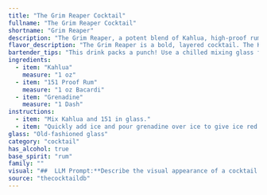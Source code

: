```yaml
---
title: "The Grim Reaper Cocktail"
fullname: "The Grim Reaper Cocktail"
shortname: "Grim Reaper"
description: "The Grim Reaper, a potent blend of Kahlua, high-proof rum, and grenadine, is a member of the Coffee Cocktail family.  While its exact origin is unclear, its combination of sweet, bitter, and boozy notes likely emerged from the early 20th century, a time when coffee-based drinks were gaining popularity. "
flavor_description: "The Grim Reaper is a bold, layered cocktail. The Kahlua brings a rich, coffee-forward sweetness, while the 151 Proof Rum provides a fiery, almost smoky kick. The Grenadine adds a touch of tart sweetness and a vibrant red hue. Expect a complex flavor profile that is both intensely sweet and surprisingly smooth, with a lingering warmth that lingers long after the last sip.  "
bartender_tips: "This drink packs a punch! Use a chilled mixing glass for a super-cold serve. Measure carefully – a little 151 goes a long way! Shake with ice and strain into a chilled coupe or martini glass.  For a layered effect, gently pour grenadine over ice after shaking.  Serve with a cherry, and a warning – it's strong! "
ingredients:
  - item: "Kahlua"
    measure: "1 oz"
  - item: "151 Proof Rum"
    measure: "1 oz Bacardi"
  - item: "Grenadine"
    measure: "1 Dash"
instructions:
  - item: "Mix Kahlua and 151 in glass."
  - item: "Quickly add ice and pour grenadine over ice to give ice red tint."
glass: "Old-fashioned glass"
category: "cocktail"
has_alcohol: true
base_spirit: "rum"
family: ""
visual: "##  LLM Prompt:**Describe the visual appearance of a cocktail called Grim Reaper using the following ingredients:*** **Kahlua:** A dark coffee liqueur, rich and syrupy, with a deep brown color.* **151 Proof Rum:** A high-proof rum, clear and potent, with a slightly oily texture.* **Grenadine:** A sweet and tart pomegranate syrup, with a vibrant red color.**The cocktail should be layered, showcasing each ingredient's distinct color and texture. Consider the following:*** **How would the layers separate?*** **Would there be any mixing at the edges?*** **What would the overall color profile be?*** **How would the lighting affect the appearance?****Remember to use vivid language and imagery to create a memorable and descriptive representation of this unique cocktail.** "
source: "thecocktaildb"
---
```


